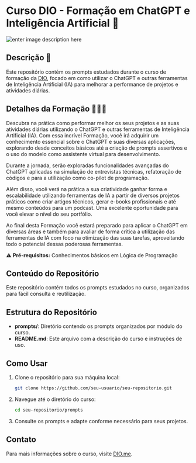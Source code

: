 # Curso DIO - Formação em ChatGPT e Inteligência Artificial 🤖

![enter image description here](https://hermes.dio.me/articles/cover/e8335739-c51f-41ea-9da3-c970a0c8e465.jpg)

## Descrição 📄

Este repositório contém os prompts estudados durante o curso de formação da [DIO](https://web.dio.me/track/decf433b-9bc9-4ddc-bfd4-639ed8da82d9), focado em como utilizar o ChatGPT e outras ferramentas de Inteligência Artificial (IA) para melhorar a performance de projetos e atividades diárias. 

## Detalhes da Formação 👨🏽‍🎓

Descubra na prática como performar melhor os seus projetos e as suas atividades diárias utilizando o ChatGPT e outras ferramentas de Inteligência Artificial (IA). Com essa incrível Formação, você irá adquirir um conhecimento essencial sobre o ChatGPT e suas diversas aplicações, explorando desde conceitos básicos até a criação de prompts assertivos e o uso do modelo como assistente virtual para desenvolvimento.

Durante a jornada, serão exploradas funcionalidades avançadas do ChatGPT aplicadas na simulação de entrevistas técnicas, refatoração de códigos e para a utilização como co-pilot de programação. 

Além disso, você verá na prática a sua criatividade ganhar forma e escalabilidade utilizando ferramentas de IA a partir de diversos projetos práticos como criar artigos técnicos, gerar e-books profissionais e até mesmo conteúdos para um podcast. Uma excelente oportunidade para você elevar o nível do seu portfólio.

Ao final desta Formação você estará preparado para aplicar o ChatGPT em diversas áreas e também para avaliar de forma crítica a utilização das ferramentas de IA com foco na otimização das suas tarefas, aproveitando todo o potencial dessas poderosas ferramentas.

⚠️ **Pré-requisitos:** Conhecimentos básicos em Lógica de Programação

## Conteúdo do Repositório

Este repositório contém todos os prompts estudados no curso, organizados para fácil consulta e reutilização.

## Estrutura do Repositório

- **prompts/**: Diretório contendo os prompts organizados por módulo do curso.
- **README.md**: Este arquivo com a descrição do curso e instruções de uso.

## Como Usar

1. Clone o repositório para sua máquina local:
    ```bash
    git clone https://github.com/seu-usuario/seu-repositorio.git
    ```

2. Navegue até o diretório do curso:
    ```bash
    cd seu-repositorio/prompts
    ```

3. Consulte os prompts e adapte conforme necessário para seus projetos.

## Contato

Para mais informações sobre o curso, visite [DIO.me](https://web.dio.me/track/decf433b-9bc9-4ddc-bfd4-639ed8da82d9).
